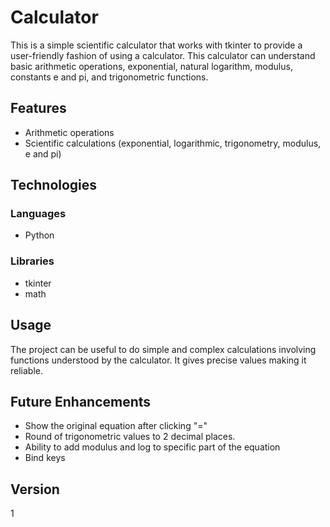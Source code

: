 # Calculator

This is a simple scientific calculator that works with tkinter to provide a user-friendly fashion of using a calculator. This calculator can understand basic arithmetic operations, exponential, natural logarithm, modulus, constants e and pi, and trigonometric functions.

## Features
- Arithmetic operations
- Scientific calculations (exponential, logarithmic, trigonometry, modulus, e and pi)

## Technologies
### Languages
- Python

### Libraries
- tkinter
- math

## Usage
The project can be useful to do simple and complex calculations involving functions understood by the calculator. It gives precise values making it reliable.

## Future Enhancements
- Show the original equation after clicking  "="
- Round of trigonometric values to 2 decimal places.
- Ability to add modulus and log to specific part of the equation
- Bind keys

## Version
1
